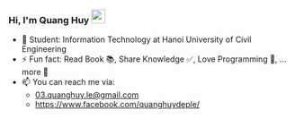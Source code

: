 ### Hi, I'm Quang Huy <img src="https://media.giphy.com/media/hvRJCLFzcasrR4ia7z/giphy.gif" width="25px">
- 👀 Student: Information Technology at Hanoi University of Civil Engineering
- ⚡ Fun fact: Read Book 📚, Share Knowledge ✅, Love Programming 🧮, ... more 🎉
- 📫 You can reach me via:
  + 03.quanghuy.le@gmail.com
  + https://www.facebook.com/quanghuydeple/
<!---
quagh03/quagh03 is a ✨ special ✨ repository because its `README.md` (this file) appears on your GitHub profile.
You can click the Preview link to take a look at your changes.
--->
